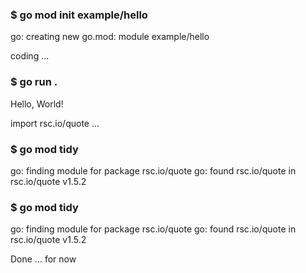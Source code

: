### $ go mod init example/hello
go: creating new go.mod: module example/hello

coding ...

### $ go run .
Hello, World!

import rsc.io/quote ...

### $ go mod tidy
go: finding module for package rsc.io/quote
go: found rsc.io/quote in rsc.io/quote v1.5.2

### $ go mod tidy
go: finding module for package rsc.io/quote
go: found rsc.io/quote in rsc.io/quote v1.5.2

Done ... for now